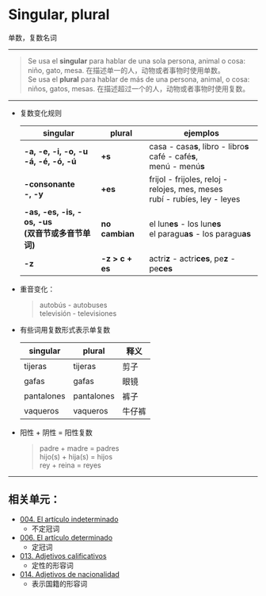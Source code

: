 # Singular, plural
单数，复数名词

----

> Se usa el **singular** para hablar de una sola persona, animal o cosa: niño, gato, mesa. 在描述单一的人，动物或者事物时使用单数。
> <br>
> Se usa el **plural** para hablar de más de una persona, animal, o cosa: niños, gatos, mesas. 在描述超过一个的人，动物或者事物时使用复数。

----

* 复数变化规则

  | singular | plural | ejemplos |
  | --- | --- | --- |
  | **-a, -e, -i, -o, -u <br> -á, -é, -ó, -ú** | **+s** | casa - casa**s**, libro - libro**s** <br> café - café**s**, <br> menú - menú**s** |
  | **-consonante <br> -, -y** | **+es** | frijol - frijoles, reloj - relojes, mes, meses <br> rubí - rubíes, ley - leyes |
  | **-as, -es, -is, -os, -us <br> (双音节或多音节单词)** | **no cambian** | el lun**es** - los lun**es** <br> el paragu**as** - los paragu**as** |
  | **-z** | **-z > c + es** | actri**z** - actri**ces**, pe**z** - pe**ces** |

* 重音变化：

  > autobús - autobuses <br>
  > televisión - televisiones

* 有些词用复数形式表示单复数

  | singular | plural | 释义 |
  | --- | --- | --- |
  | tijeras | tijeras | 剪子 |
  | gafas | gafas | 眼镜 |
  | pantalones | pantalones | 裤子 |
  | vaqueros | vaqueros | 牛仔裤 |

* 阳性 + 阴性 = 阳性复数

  > padre + madre = padres <br>
  > hijo(s) + hija(s) = hijos <br>
  > rey + reina = reyes


----

## 相关单元：
- [004. El artículo indeterminado](004-un-una-unos-unas.md)
  - 不定冠词
- [006. El artículo determinado](006-el-la-los-las.md)
  - 定冠词
- [013. Adjetivos calificativos](013-un-coche-pequeño.md)
  - 定性的形容词
- [014. Adjetivos de nacionalidad](014-una-amiga-chilena.md)
  - 表示国籍的形容词
